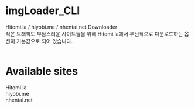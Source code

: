 # imgLoader_CLI
Hitomi.la / hiyobi.me / nhentai.net Downloader<br/>
적은 트래픽도 부담스러운 사이트들을 위해 Hitomi.la에서 우선적으로 다운로드하는 옵션이 기본값으로 되어 있습니다.
<br/><br/>
# Available sites
Hitomi.la<br/>
hiyobi.me<br/>
nhentai.net<br/>
